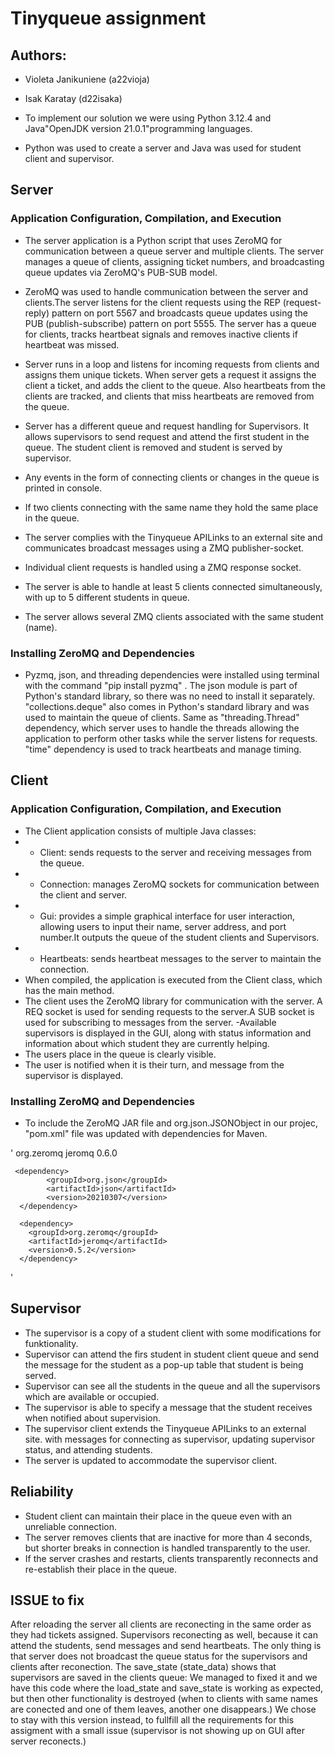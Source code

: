  # Tinyqueue assignment

## Authors: 
- Violeta Janikuniene (a22vioja)
- Isak Karatay (d22isaka)

- To implement our solution we were using Python 3.12.4 and Java"OpenJDK version 21.0.1"programming languages. 
- Python was used to create a server and Java was used for student client and supervisor.

## Server
### Application Configuration, Compilation, and Execution

- The server application is a Python script that uses ZeroMQ for communication between a queue server and multiple clients. The server manages a queue of clients, assigning ticket numbers, and broadcasting queue updates via ZeroMQ's PUB-SUB model.
- ZeroMQ was used to handle communication between the server and clients.The server listens for the client requests using the REP (request-reply) pattern on port 5567 and broadcasts queue updates using the PUB (publish-subscribe) pattern on port 5555. The server has a queue for clients, tracks heartbeat signals and removes inactive clients if heartbeat was missed.

- Server runs in a loop and listens for incoming requests from clients and assigns them unique tickets. When server gets a request it assigns the client a ticket, and adds the client to the queue. Also heartbeats from the clients are tracked, and clients that miss heartbeats are removed from the queue.

- Server has a different queue and request handling for Supervisors. It allows supervisors to send request and attend the first student in the queue. The student client is removed and student is served by supervisor. 

- Any events in the form of connecting clients or changes in the queue is printed in console.

- If two clients connecting with the same name they hold the same place in the queue.

- The server complies with the Tinyqueue APILinks to an external site and communicates broadcast messages using a ZMQ publisher-socket. 

- Individual client requests is handled using a ZMQ response socket.

- The server is able to handle at least 5 clients connected simultaneously, with up to 5 different students in queue.

- The server allows several ZMQ clients associated with the same student (name).

### Installing ZeroMQ and Dependencies

 - Pyzmq, json, and threading dependencies were installed using terminal with the command "pip install pyzmq" . The json module is part of Python's standard library, so there was no need to install it separately. "collections.deque" also comes in Python's standard library and was used to maintain the queue of clients. Same as "threading.Thread" dependency, which server uses to handle the threads allowing the application to perform other tasks while the server listens for requests. "time" dependency is used to track heartbeats and manage timing.

## Client

### Application Configuration, Compilation, and Execution

- The Client application consists of multiple Java classes: 
- * Client: sends requests to the server and receiving messages from the queue.
- * Connection: manages ZeroMQ sockets for communication between the client and server.
- * Gui: provides a simple graphical interface for user interaction, allowing users to input their name, server address, and port number.It outputs the queue of the student clients and Supervisors.
- * Heartbeats: sends heartbeat messages to the server to maintain the connection.
- When compiled, the application is executed from the Client class, which has the main method.
- The client uses the ZeroMQ library for communication with the server. A REQ socket is used for sending requests to the server.A SUB socket is used for subscribing to messages from the server.
-Available supervisors is displayed in the GUI, along with status information and information about which student they are currently helping. 
- The users place in the queue is clearly visible.
- The user is notified when it is their turn, and message from the supervisor is displayed.


### Installing ZeroMQ and Dependencies
- To include the ZeroMQ JAR file and org.json.JSONObject in our projec, "pom.xml" file was updated with dependencies for Maven. 

'	<dependency>
   			 <groupId>org.zeromq</groupId>
    		<artifactId>jeromq</artifactId>
    		<version>0.6.0</version>
		</dependency>

     <dependency>
		    <groupId>org.json</groupId>
		    <artifactId>json</artifactId>
		    <version>20210307</version>
	  </dependency> 

	  <dependency>
	    <groupId>org.zeromq</groupId>
	    <artifactId>jeromq</artifactId>
	    <version>0.5.2</version>
	  </dependency>
'
## Supervisor

- The supervisor is a copy of a student client with some modifications for funktionality.
- Supervisor can attend the firs student in student client queue and send the message for the student as a pop-up table that student is being served.
- Supervisor can see all the students in the queue and all the supervisors which are available or occupied. 
- The supervisor is able to specify a message that the student receives when notified about supervision.
- The supervisor client extends the Tinyqueue APILinks to an external site. with messages for connecting as supervisor, updating supervisor status, and attending students.
- The server is updated to accommodate the supervisor client.


## Reliability

- Student client can maintain their place in the queue even with an unreliable connection.
- The server removes clients that are inactive for more than 4 seconds, but shorter breaks in connection is handled transparently to the user.
- If the server crashes and restarts, clients transparently reconnects and re-establish their place in the queue.


## ISSUE to fix

After reloading the server all clients are reconecting in the same order as they had tickets assigned. Supervisors reconecting as well, because it can attend the students, send messages and send heartbeats. The only thing is that server does not broadcast the queue status for the supervisors and clients after reconection. 
The save_state (state_data) shows that supervisors are saved in the clients queue: We managed to fixed it and we have this code where the load_state and save_state is working as expected, but then other functionality is destroyed (when to clients with same names are conected and one of them leaves, another one disappears.) We chose to stay with this version instead, to fullfill all the requirements for this assigment with a small issue (supervisor is not showing up on GUI after server reconects.)